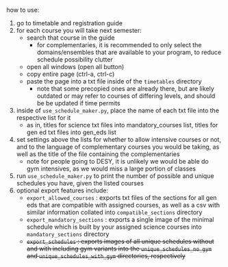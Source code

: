 how to use:
1) go to timetable and registration guide
2) for each course you will take next semester:
   - search that course in the guide
      - for complementaries, it is recommended to only select the domains/ensembles that are available to your program, to reduce schedule possibility clutter
   - open all windows (open all button)
   - copy entire page (ctrl-a, ctrl-c)
   - paste the page into a txt file inside of the ```timetables``` directory
     - note that some precopied ones are already there, but are likely outdated or may refer to courses of differing levels, and should be be updated if time permits
3) inside of ```use_schedule_maker.py```, place the name of each txt file into the respective list for it
   - as in, titles for science txt files into mandatory_courses list, titles for gen ed txt files into gen_eds list
4) set settings above the lists for whether to allow intensive courses or not, and to the language of complementary courses you would be taking, as well as the title of the file containing the complementaries
   - note for people going to DESY, it is unlikely we would be able do gym intensives, as we would miss a large portion of classes
5) run ```use_schedule_maker.py``` to print the number of possible and unique schedules you have, given the listed courses
6) optional export features include:
   - ```export_allowed_courses``` : exports txt files of the sections for all gen eds that are compatible with assigned courses, as well as a csv with similar information collated into ```compatible_sections``` directory
   - ```export_mandatory_sections``` : exports a single image of the minimal schedule which is built by your assigned science courses into ```mandatory_sections``` directory
   - ~~```export_schedules``` : exports images of all unique schedules without and with including gym variants into the ```unique_schedules_no_gym``` and ```unique_schedules_with_gym``` directories, respectively~~